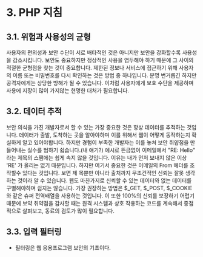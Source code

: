 # 3. PHP 지침

## 3.1. 위험과 사용성의 균형
 사용자의 편의성과 보안 수단이 서로 배타적인 것은 아니지만 보안을 강화할수록 사용성을 감소시킵니다. 보안도 중요하지만 정상적인 사용을 염두해야 하기 때문에 그 사이의 적절한 균형점을 찾는 것이 중요합니다. 제한된 정보나 서비스에 접근하기 위해 사용자의 이름 또는 비밀번호를 다시 확인하는 것은 방법 중 하나입니다. 분명 번거롭긴 하지만 공격자에게는 상당한 방해가 될 수 있습니다. 이처럼 사용자에게 보호 수단을 제공하며 사용에 지장이 많이 가지않는 현명한 대처가 필요합니다.

 ## 3.2. 데이터 추적
 보안 의식을 가진 개발자로서 할 수 있는 가장 중요한 것은 항상 데이터를 추적하는 것입니다. 데이터가 출발, 도착하는 곳을 알아야하며 이를 위해서 웹이 어떻게 동작하는지 확실하게 알고 있어야합니다. 하지만 경험이 부족한 개발자는 이를 놓쳐 보안 취얍점을 만들어내는 실수를 범하기 쉽습니다.(내 얘기?)
 예시로 뜬금없이 이메일에서 "RE: Hello" 라는 제목의 스팸에는 쉽게 속지 않을 것입니다. 이유는 내가 먼저 보내지 않은 이상 'RE' 가 올리는 없기 때문입니다. 하지만 여기서 중요한 것은 이메일의 From 헤더를 조작할수 있다는 것입니다. 보면 제    목뿐만 아니라 출처까지 무조건적인 신뢰는 잘못 생각하는 것이라 알 수 있습니다. 웹도 마찬가지로 신뢰할 수 있는 데이터와 없는 데이터를 구별해야하며 쉽지는 않습니다. 가장 권장하는 방법은 $_GET, $_POST, $_COOKIE 와 같은 슈퍼 전역배열을 사용하는 것입니다. 이 또한 100%의 신뢰를 보장하기 어렵기 때문에 보약 취약점을 감사할 때는 원격 시스템과 상호 작용하는 코드를 계속해서 중점적으로 살펴보고, 동료의 검토가 많이 필요합니다.

 ## 3.3. 입력 필터링
 - 필터링은 웹 응용프로그램 보안의 기초이다.
    
    
